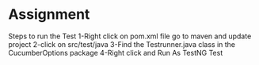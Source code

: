 # Assignment
Steps to run the Test
1-Right click on pom.xml file go to maven and update project
2-click on src/test/java
3-Find the Testrunner.java class in the CucumberOptions package 
4-Right click and Run As TestNG Test 
